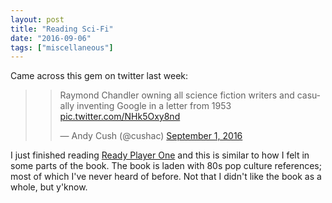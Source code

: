 ```yaml
---
layout: post
title: "Reading Sci-Fi"
date: "2016-09-06"
tags: ["miscellaneous"]
---
```


Came across this gem on twitter last week:

> <blockquote class="twitter-tweet" data-lang="en"><p lang="en" dir="ltr">Raymond Chandler owning all science fiction writers and casually inventing Google in a letter from 1953 <a href="https://t.co/NHk5Oxy8nd">pic.twitter.com/NHk5Oxy8nd</a></p>&mdash; Andy Cush (@cushac) <a href="https://twitter.com/cushac/status/771390995825123328">September 1, 2016</a></blockquote>
<script async src="//platform.twitter.com/widgets.js" charset="utf-8"></script>

I just finished reading [Ready Player One](http://www.amazon.in/Ready-Player-One-Ernest-Cline/dp/0099560437/ref=sr_1_1?ie=UTF8&qid=1473148370&sr=8-1&keywords=ready+player+one) and this is similar to how I felt in some parts of the book. The book is laden with 80s pop culture references; most of which I've never heard of before. Not that I didn't like the book as a whole, but y'know.
